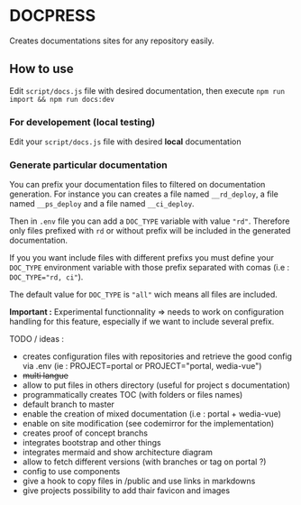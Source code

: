 # DOCPRESS

Creates documentations sites for any repository easily. 

## How to use

Edit `script/docs.js` file with desired documentation, then execute `npm run import && npm run docs:dev`

### For developement (local testing)

Edit your `script/docs.js` file with desired **local** documentation

### Generate particular documentation

You can prefix your documentation files to filtered on documentation generation. For instance you can creates a file named `__rd_deploy`, a file named `__ps_deploy` and a file named `__ci_deploy`.

Then in `.env` file you can add a `DOC_TYPE` variable with value `"rd"`. Therefore only files prefixed with `rd` or without prefix will be included in the generated documentation.

If you you want include files with different prefixs you must define your `DOC_TYPE` environment variable with those prefix separated with comas (i.e : `DOC_TYPE="rd, ci"`).

The default value for `DOC_TYPE` is `"all"` wich means all files are included.

**Important :** Experimental functionnality => needs to work on configuration handling for this feature, especially if we want to include several prefix.

TODO / ideas :

- creates configuration files with repositories and retrieve the good config via .env (ie : PROJECT=portal or PROJECT="portal, wedia-vue")
- ~~multi langue~~
- allow to put files in others directory (useful for project s documentation)
- programmatically creates TOC (with folders or files names)
- default branch to master
- enable the creation of mixed documentation (i.e : portal + wedia-vue)
- enable on site modification (see codemirror for the implementation)
- creates proof of concept branchs
- integrates bootstrap and other things
- integrates mermaid and show architecture diagram
- allow to fetch different versions (with branches or tag on portal ?)
- config to use components
- give a hook to copy files in /public and use links in markdowns
- give projects possibility to add thair favicon and images
